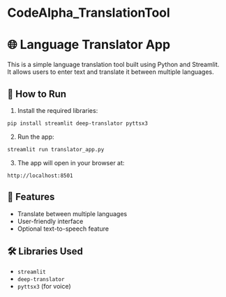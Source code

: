 # CodeAlpha_TranslationTool

# 🌐 Language Translator App

This is a simple language translation tool built using Python and Streamlit.  
It allows users to enter text and translate it between multiple languages.

## 🚀 How to Run

1. Install the required libraries:
```bash
pip install streamlit deep-translator pyttsx3
```

2. Run the app:
```bash
streamlit run translator_app.py
```

3. The app will open in your browser at:
```
http://localhost:8501
```

## 📌 Features

- Translate between multiple languages
- User-friendly interface
- Optional text-to-speech feature

## 🛠 Libraries Used

- `streamlit`
- `deep-translator`
- `pyttsx3` (for voice)
